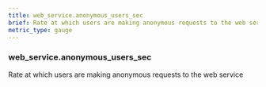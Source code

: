 ```yaml
---
title: web_service.anonymous_users_sec
brief: Rate at which users are making anonymous requests to the web service
metric_type: gauge
---
```

### web_service.anonymous_users_sec

Rate at which users are making anonymous requests to the web service